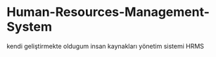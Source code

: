 # Human-Resources-Management-System
kendi geliştirmekte oldugum insan kaynakları yönetim sistemi HRMS
